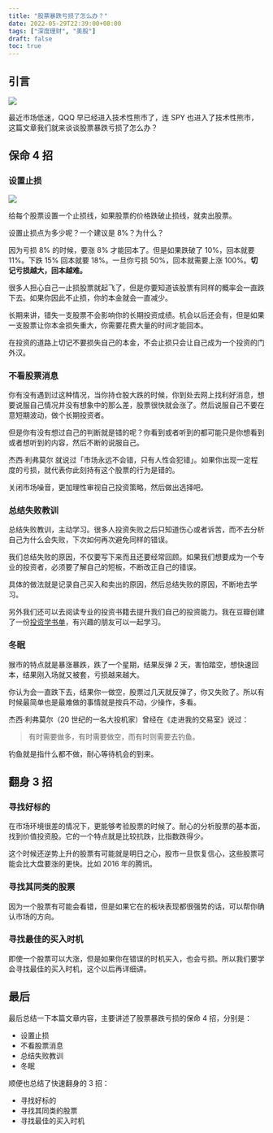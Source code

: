 ```yaml
---
title: "股票暴跌亏损了怎么办？"
date: 2022-05-29T22:39:00+08:00
tags: ["深度理财", "美股"]
draft: false
toc: true
---
```


## 引言

![](https://blog-1251237404.cos.ap-guangzhou.myqcloud.com/202205294jFqtE.jpg)

最近市场低迷，QQQ 早已经进入技术性熊市了，连 SPY 也进入了技术性熊市，这篇文章我们就来谈谈股票暴跌亏损了怎么办？

## 保命 4 招

### 设置止损

![](https://blog-1251237404.cos.ap-guangzhou.myqcloud.com/20220529LqIHu7.jpg)

给每个股票设置一个止损线，如果股票的价格跌破止损线，就卖出股票。

设置止损点为多少呢？一个建议是 8%？为什么？

因为亏损 8% 的时候，要涨 8% 才能回本了。但是如果跌破了 10%，回本就要 11%。下跌 15% 回本就要 18%。一旦你亏损 50%，回本就需要上涨 100%。**切记亏损越大，回本越难。**

<!--more-->

很多人担心自己一止损股票就起飞了，但是你要知道该股票有同样的概率会一直跌下去。如果你因此不止损，你的本金就会一直减少。

长期来讲，错失一支股票不会影响你的长期投资成绩。机会以后还会有，但是如果一支股票让你本金损失重大，你需要花费大量的时间才能回本。

在投资的道路上切记不要损失自己的本金，不会止损只会让自己成为一个投资的门外汉。


### 不看股票消息

你有没有遇到过这种情况，当你持仓股大跌的时候，你到处去网上找利好消息，想要说服自己情况并没有想象中的那么差，股票很快就会涨了。然后说服自己不要在意短期波动，做个长期投资者。

但是你有没有想过自己的判断就是错的呢？你看到或者听到的都可能只是你想看到或者想听到的内容，然后不断的说服自己。

杰西·利弗莫尔 就说过「市场永远不会错，只有人性会犯错」。如果你出现一定程度的亏损，就代表你此刻持有这个股票的行为是错的。

关闭市场噪音，更加理性审视自己投资策略，然后做出选择吧。

### 总结失败教训

总结失败教训，主动学习。很多人投资失败之后只知道伤心或者诉苦，而不去分析自己为什么会失败，下次如何再次避免同样的错误。

我们总结失败的原因，不仅要写下来而且还要经常回顾。如果我们想要成为一个专业的投资者，必须要了解自己的短板，不断改正自己的错误。

具体的做法就是记录自己买入和卖出的原因，然后总结失败的原因，不断地去学习。

另外我们还可以去阅读专业的投资书籍去提升我们自己的投资能力。我在豆瓣创建了一份[投资学书单](https://www.douban.com/doulist/150568533/)，有兴趣的朋友可以一起学习。

### 冬眠

猴市的特点就是暴涨暴跌，跌了一个星期，结果反弹 2 天，害怕踏空，想快速回本，结果刚入场就又被套，亏损越来越大。

你认为会一直跌下去，结果你一做空，股票过几天就反弹了，你又失败了。所以有时候最简单也是最难做的事情就是按兵不动，少操作，多看。

杰西·利弗莫尔（20 世纪的一名大投机家）曾经在《走进我的交易室》说过：

> 有时需要做多，有时需要做空，而有时则需要去钓鱼。

钓鱼就是指什么都不做，耐心等待机会的到来。

## 翻身 3 招

### 寻找好标的

在市场环境很差的情况下，更能够考验股票的时候了。耐心的分析股票的基本面，找到价值投资股。它的一个特点就是比较抗跌，比指数跌得少。

这个时候还逆势上升的股票有可能就是明日之心，股市一旦恢复信心，这些股票可能会比大盘要涨的更快。比如 2016 年的腾讯。

### 寻找其同类的股票

因为一个股票有可能会看错，但是如果它在的板块表现都很强势的话，可以帮你确认市场的方向。

### 寻找最佳的买入时机

即使一个股票可以大涨，但是如果你在错误的时机买入，也会亏损。所以我们要学会寻找最佳的买入时机，这个以后再详细讲。

## 最后

最后总结一下本篇文章内容，主要讲述了股票暴跌亏损的保命 4 招，分别是：

- 设置止损
- 不看股票消息
- 总结失败教训
- 冬眠

顺便也总结了快速翻身的 3 招：

- 寻找好标的
- 寻找其同类的股票
- 寻找最佳的买入时机